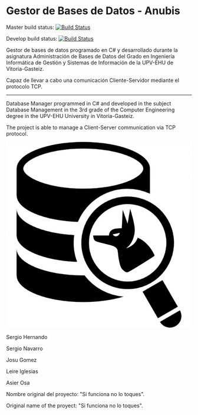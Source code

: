 # Gestor de Bases de Datos - Anubis
Master build status: [![Build Status](https://dev.azure.com/snavarro012/Si-funciona-no-lo-toques/_apis/build/status/sergioyeahmen.Si-funciona-no-lo-toques?branchName=master)](https://dev.azure.com/snavarro012/Si-funciona-no-lo-toques/_build/latest?definitionId=1&branchName=master)

Develop build status: [![Build Status](https://dev.azure.com/snavarro012/Si-funciona-no-lo-toques/_apis/build/status/sergioyeahmen.Si-funciona-no-lo-toques?branchName=develop)](https://dev.azure.com/snavarro012/Si-funciona-no-lo-toques/_build/latest?definitionId=1&branchName=develop)

Gestor de bases de datos programado en C# y desarrollado durante la asignatura Administración de Bases de Datos del Grado en Ingeniería Informática de Gestión y Sistemas de Información de la UPV-EHU de Vitoria-Gasteiz.

Capaz de llevar a cabo una comunicación Cliente-Servidor mediante el protocolo TCP.

-------------------------

Database Manager programmed in C# and developed in the subject Database Management in the 3rd grade of the Computer Engineering degree in the UPV-EHU University in Vitoria-Gasteiz.

The project is able to manage a Client-Server communication via TCP protocol.



![Logo](https://github.com/UniversityProjectsEHU/GestorBasesdeDatos/blob/master/anubis.png)


Sergio Hernando

Sergio Navarro

Josu Gomez

Leire Iglesias

Asier Osa

Nombre original del proyecto: "Si funciona no lo toques".

Original name of the proyect: "Si funciona no lo toques".
